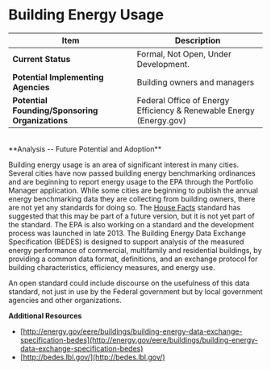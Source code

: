 # Building Energy Usage
| Item | Description |
| --- | --- |
| **Current Status** | Formal, Not Open, Under Development. |
| **Potential Implementing Agencies** | Building owners and managers |
| **Potential Founding/Sponsoring Organizations** | Federal Office of Energy Efficiency &amp; Renewable Energy (Energy.gov) |
<br>
**Analysis -- Future Potential and Adoption**

Building energy usage is an area of significant interest in many cities. Several cities have now passed building energy benchmarking ordinances and are beginning to report energy usage to the EPA through the Portfolio Manager application. While some cities are beginning to publish the annual energy benchmarking data they are collecting from building owners, there are not yet any standards for doing so. The [House Facts](../../standards/domain_specific_standards/house_facts.md) standard has suggested that this may be part of a future version, but it is not yet part of the standard. The EPA is also working on a standard and the development process was launched in late 2013\. The Building Energy Data Exchange Specification (BEDES) is designed to support analysis of the measured energy performance of commercial, multifamily and residential buildings, by providing a common data format, definitions, and an exchange protocol for building characteristics, efficiency measures, and energy use.

An open standard could include discourse on the usefulness of this data standard, not just in use by the Federal government but by local government agencies and other organizations.

**Additional Resources**

*   [http://energy.gov/eere/buildings/building-energy-data-exchange-specification-bedes](http://energy.gov/eere/buildings/building-energy-data-exchange-specification-bedes)
*   [http://bedes.lbl.gov/](http://bedes.lbl.gov/)
